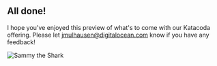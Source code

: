 ## All done!

I hope you've enjoyed this preview of what's to come with our Katacoda offering.
Please let jmulhausen@digitalocean.com know if you have any feedback!

![Sammy the Shark](/digitalocean/scenarios/doks/assets/sammy-balloon.png)
